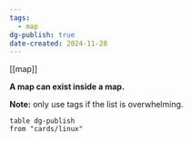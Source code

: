 ```yaml
---
tags:
  - map
dg-publish: true
date-created: 2024-11-28
---
```

[[map]]

**A map can exist inside a map.**

**Note:** only use tags if the list is overwhelming.
```dataview
table dg-publish
from "cards/linux"
```
